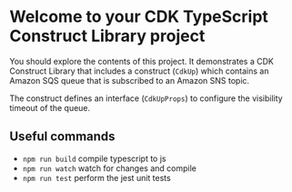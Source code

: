 # Welcome to your CDK TypeScript Construct Library project

You should explore the contents of this project. It demonstrates a CDK Construct Library that includes a construct (`CdkUp`)
which contains an Amazon SQS queue that is subscribed to an Amazon SNS topic.

The construct defines an interface (`CdkUpProps`) to configure the visibility timeout of the queue.

## Useful commands

* `npm run build`   compile typescript to js
* `npm run watch`   watch for changes and compile
* `npm run test`    perform the jest unit tests
